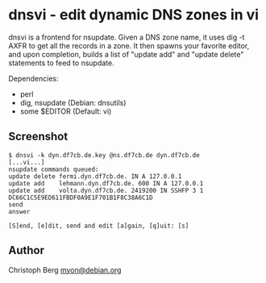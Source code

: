 dnsvi - edit dynamic DNS zones in vi
====================================

dnsvi is a frontend for nsupdate. Given a DNS zone name, it uses dig -t AXFR to
get all the records in a zone. It then spawns your favorite editor, and upon
completion, builds a list of "update add" and "update delete" statements to
feed to nsupdate.

Dependencies:

  * perl
  * dig, nsupdate (Debian: dnsutils)
  * some $EDITOR (Default: vi)

Screenshot
----------

    $ dnsvi -k dyn.df7cb.de.key @ns.df7cb.de dyn.df7cb.de
    [...vi...]
    nsupdate commands queued:
    update delete fermi.dyn.df7cb.de. IN A 127.0.0.1
    update add    lehmann.dyn.df7cb.de. 600 IN A 127.0.0.1
    update add    volta.dyn.df7cb.de. 2419200 IN SSHFP 3 1 DC66C1C5E9ED611FBDF0A9E1F701B1F8C38A6C1D
    send
    answer

    [S]end, [e]dit, send and edit [a]gain, [q]uit: [s]

Author
------

Christoph Berg <myon@debian.org>
